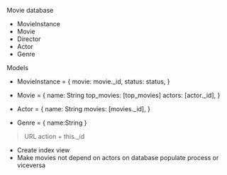Movie database
  - MovieInstance
  - Movie
  - Director
  - Actor
  - Genre


Models
  - MovieInstance = {
    movie: movie._id,
    status: status,
  }

  - Movie = {
    name: String
    top_movies: [top_movies]
    actors: [actor._id],
  }

  - Actor = {
    name: String
    movies: [movies._id],
  }

  - Genre = {
    name:String
  }

>URL action + this._id


- Create index view
- Make movies not depend on actors on database populate process or viceversa
